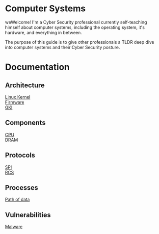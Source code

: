 # Computer Systems
weWelcome! I'm a Cyber Security professional currently self-teaching himself about computer systems, including the operating system, it's hardware, and everything in between.

The purpose of this guide is to give other professionals a TLDR deep dive into computer systems and their Cyber Security posture.


# Documentation

## Architecture
[Linux Kernel](/architecture/Linux-Kernel.md)<br>
[Firmware](/architecture/Firmware.md)<br>
[GKI](/architecture/GKI.md)<br>

## Components
[CPU](/components/CPU.md)<br>
[DRAM](/components/DRAM.md)<br>

## Protocols
[SPI](/protocols/SPI.md)<br>
[RCS](/protocols/RCS.md)<br>

## Processes
[Path of data](/processes/Path-of-data.md)

## Vulnerabilities
[Malware](/vulnerabilities/Malware.md.md)